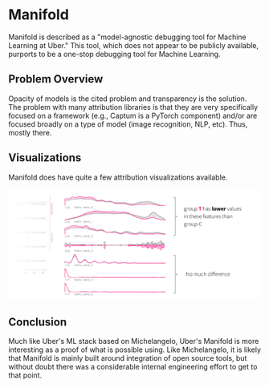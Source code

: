 # Manifold

Manifold is described as a "model-agnostic debugging tool for Machine Learning at Uber."  This tool, which does not appear to be publicly available, purports to be a one-stop debugging tool for Machine Learning.

## Problem Overview

Opacity of models is the cited problem and transparency is the solution.  The problem with many attribution libraries is that they are very specifically focused on a framework (e.g., Captum is a PyTorch component) and/or 
are focused broadly on a type of model (image recognition, NLP, etc).  Thus, mostly there.


## Visualizations

Manifold does have quite a few attribution visualizations available.

![](./images/manifold.png)


## Conclusion

Much like Uber's ML stack based on Michelangelo, Uber's Manifold is more interesting as a proof of what is possible using. Like Michelangelo, it is likely that Manifold is mainly built around integration of 
open source tools, but without doubt there was a considerable internal engineering effort to get to that point.  



